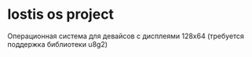 # lostis os project

Операционная система для девайсов с дисплеями 128х64 (требуется поддержка библиотеки u8g2)

